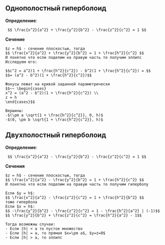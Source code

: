 ## Однополостный гиперболоид

**Определение**:
```spoiler-markdown
 $$ \frac{x^2}{a^2} + \frac{y^2}{b^2} - \frac{z^2}{c^2} = 1 $$
```

**Сечение**
```spoiler-markdown
$z = h$ - сечение плоскостью, тогда 
$$ \frac{x^2}{a^2} + \frac{y^2}{b^2} = 1 + \frac{h^2}{c^2} $$ 
И понятно что если поделим на правую часть то получим эллипс
Исследуем его:

$$c^2 = a^2(1 + \frac{h^2}{c^2}) - b^2(1 + \frac{h^2}{c^2}) = $$
$$= (a^2 - b^2)(1 + \frac{h^2}{c^2})$$

Фокусы лежат на кривой заданной параметрически 
$$~~ \begin{cases}
x^2 = (a^2 - b^2)(1 + \frac{h^2}{c^2}) \\
z = h
\end{cases}$$

Вершины:
-$(\pm a \sqrt{1 + \frac{h^2}{c^2}}, 0, h)$
-$(0, \pm b \sqrt{1 + \frac{h^2}{c^2}}, h)$

```

## Двухполостный гиперболоид

**Определение**:
```spoiler-markdown
 $$ \frac{x^2}{a^2} - \frac{y^2}{b^2} - \frac{z^2}{c^2} = 1 $$
```

**Сечения**
```spoiler-markdown
$z = h$ - сечение плоскостью, тогда 
$$ \frac{x^2}{a^2} - \frac{y^2}{b^2} = 1 + \frac{h^2}{c^2} $$ 
И понятно что если поделим на правую часть то получим гиперболу

Если $y = h$:
$$ \frac{x^2}{a^2} - \frac{z^2}{c^2} = 1 + \frac{h^2}{b^2} $$
тоже гипербола
Если $x = h$:
$$ -\frac{y^2}{b^2} - \frac{z^2}{c^2} = 1 - \frac{h^2}{a^2} | (-1)$$ 
$$ \frac{y^2}{b^2} + \frac{z^2}{c^2} = \frac{h^2}{a^2} - 1$$ 

Тогда возможны случаи:
- Если |h| < a то пустое множество
- Если |h| = a, то прямая $x=\pm a$, $y=z=0$
- Если |h| > a, то эллипс
```
